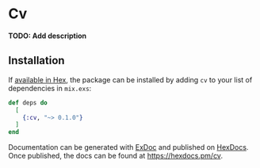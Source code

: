 # Cv

**TODO: Add description**

## Installation

If [available in Hex](https://hex.pm/docs/publish), the package can be installed
by adding `cv` to your list of dependencies in `mix.exs`:

```elixir
def deps do
  [
    {:cv, "~> 0.1.0"}
  ]
end
```

Documentation can be generated with [ExDoc](https://github.com/elixir-lang/ex_doc)
and published on [HexDocs](https://hexdocs.pm). Once published, the docs can
be found at <https://hexdocs.pm/cv>.

